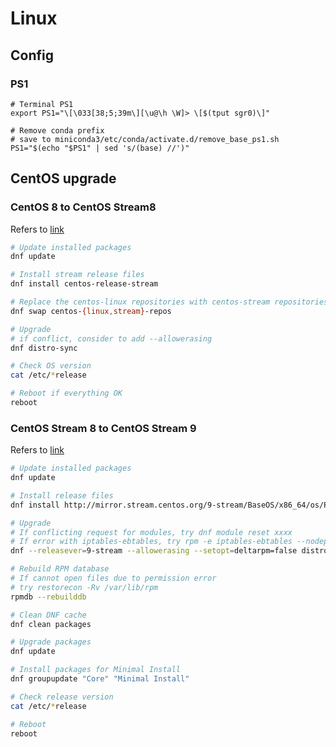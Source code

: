 # Linux

## Config

### PS1
```
# Terminal PS1
export PS1="\[\033[38;5;39m\][\u@\h \W]> \[$(tput sgr0)\]"

# Remove conda prefix
# save to miniconda3/etc/conda/activate.d/remove_base_ps1.sh
PS1="$(echo "$PS1" | sed 's/(base) //')"
```

## CentOS upgrade

### CentOS 8 to CentOS Stream8

Refers to [link](https://unix.stackexchange.com/questions/552873/how-to-switch-from-centos-8-to-centos-stream)

```bash
# Update installed packages
dnf update

# Install stream release files
dnf install centos-release-stream

# Replace the centos-linux repositories with centos-stream repositories:
dnf swap centos-{linux,stream}-repos

# Upgrade
# if conflict, consider to add --allowerasing
dnf distro-sync

# Check OS version
cat /etc/*release

# Reboot if everything OK
reboot
```

### CentOS Stream 8 to CentOS Stream 9

Refers to [link](https://ahelpme.com/linux/centos-stream-9/how-to-upgrade-to-centos-stream-9-from-centos-stream-8/)

```bash
# Update installed packages
dnf update

# Install release files
dnf install http://mirror.stream.centos.org/9-stream/BaseOS/x86_64/os/Packages/centos-stream-repos-9.0-24.el9.noarch.rpm http://mirror.stream.centos.org/9-stream/BaseOS/x86_64/os/Packages/centos-stream-release-9.0-24.el9.noarch.rpm http://mirror.stream.centos.org/9-stream/BaseOS/x86_64/os/Packages/centos-gpg-keys-9.0-24.el9.noarch.rpm

# Upgrade
# If conflicting request for modules, try dnf module reset xxxx
# If error with iptables-ebtables, try rpm -e iptables-ebtables --nodeps
dnf --releasever=9-stream --allowerasing --setopt=deltarpm=false distro-sync

# Rebuild RPM database
# If cannot open files due to permission error
# try restorecon -Rv /var/lib/rpm
rpmdb --rebuilddb

# Clean DNF cache
dnf clean packages

# Upgrade packages
dnf update

# Install packages for Minimal Install
dnf groupupdate "Core" "Minimal Install"

# Check release version
cat /etc/*release

# Reboot
reboot
```

